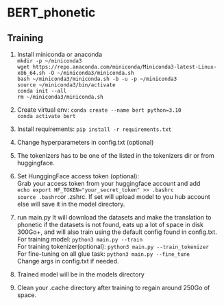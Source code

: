 # BERT_phonetic

## Training
1. Install miniconda or anaconda\
`mkdir -p ~/miniconda3`\
`wget https://repo.anaconda.com/miniconda/Miniconda3-latest-Linux-x86_64.sh -O ~/miniconda3/miniconda.sh`\
`bash ~/miniconda3/miniconda.sh -b -u -p ~/miniconda3`\
`source ~/miniconda3/bin/activate`\
`conda init --all`\
`rm ~/miniconda3/miniconda.sh`

2. Create virtual env: 
`conda create --name bert python=3.10`\
`conda activate bert`
3. Install requirements: `pip install -r requirements.txt`
4. Change hyperparameters in config.txt (optional)
5. The tokenizers has to be one of the listed in the tokenizers dir or from huggingface.
6. Set HunggingFace access token (optional):\
Grab your access token from your huggingface account and add\
`echo export HF_TOKEN="your_secret_token" >> .bashrc`\
`source .bashrc`or .zshrc. If set will upload model to you hub account else will save
it in the model directory.
7. run main.py 
It will download the datasets and make the translation to phonetic if the datasets is not found, eats up a lot of space in disk 300Go+, 
and will also train using the default config found in config.txt.\
For training model: `python3 main.py --train`\
For training tokenizer(optional): `python3 main.py --train_tokenizer`\
For fine-tuning on all glue task: `python3 main.py --fine_tune`\
Change args in config.txt if needed.
8. Trained model will be in the models directory
9. Clean your .cache directory after training to regain around 250Go of space.